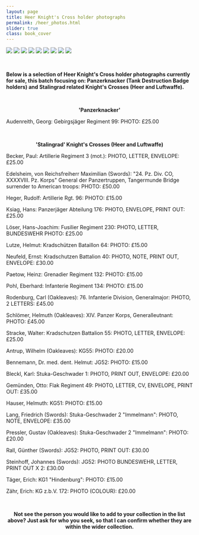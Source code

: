 ```yaml
---
layout: page
title: Heer Knight's Cross holder photographs
permalink: /heer_photos.html
slider: true
class: book_cover
---
```


<p float="left">
<img src="./assets/Hans-Georg Borck.jpg"/>
<img src="./assets/Leopold Schrems.jpg"/>
<img src="./assets/Karl-Heinz Lichte.jpg"/>
<img src="./assets/Felix Osterhold.jpg"/>
<img src="./assets/Hellmuth Schlomer.jpg"/>
<img src="./assets/Hans Ksiag.jpg"/>
<img src="./assets/Heinz Paetow.jpg"/>
<img src="./assets/Hans-Joachim Loser.jpg"/>
<img src="./assets/Carl Rodenburg.jpg"/>
</p>  
<br />
<p><b>Below is a selection of Heer Knight's Cross holder photographs currently for sale, this batch focusing on: Panzerknacker (Tank Destruction Badge holders) and Stalingrad related Knight's Crosses (Heer and Luftwaffe).</b></p>
<br />
<p><b><center>'Panzerknacker'</center></b></p>
<p>Audenreith,	Georg: Gebirgsjäger Regiment 99:  PHOTO: £25.00</p>
<Anding,	Friedrich: Grossdeutschland Pz.Jg. Abt:	 PHOTO: £25.00</p>
<Borck,	Hans-Georg: Panzer Pioneer Battalion 209:	PHOTO: £15.00</p>
<Heichele,	Josef	(Oakleaves): Div. Fus. Btl. (Aufkl. Abt.) 129:	PHOTO: £20.00</p>
<Lichte,	Karl-Heinz: 5. SS-Panzer Division "Wiking":	PHOTO, LETTER, CV: £35.00</p>
<Osterhold,	Wilhelm	(Oakleaves): Fusilier Regiment 27:	PHOTO: £20.00</p>
<Menzel,	Joachim: Heeres Flak Abteilung 277 (mot.):	PHOTO, PRINT OUT, ENVELOPE: £25.00</p>
<Populo,	Theodor: Schutzen Regiment 4:	PHOTO, MEDALS PHOTO: £20.00</p>
<Binnig,	Otto: Grenadier Regimenr 463:	PHOTO, LETTER, ENVELOPE, CV: £3O.00</p>
<Grimberg,	Heinz: Panzer Pionier Bataillon 19:	PHOTO, LETTER: £20.00</p>
<Haderecker,	Hermann: Panzer Grenadier Regiment 20:	PHOTO, LETTER: £20.00</p>
<Lumpp,	Karl-Willi: Grenadier Regiment 226:	PHOTO: £15.00</p>
<Niggemeyer,	Wilhelm	(Oakleaves): Pionier Bataillon 26:	PHOTO, NOTE X 2: £25.00</p>
<Ostermann,	Felix: Division Battalion 260:	PHOTO, PRINT OUT, ADDRESS LABEL: £25.00</p>
<Rothhaar,	Willi: Grenadier Regiment 544:	PHOTO, 2 X LETTER, 3 X PRINT OUTS: £30.00</p>
<Schmitt,	Jakob: Grenadier Regiment 485:	PHOTO, LETTER: £20.00</p>
<Schneck,	Ernst: Grenadier Regiment 698:	PHOTO, LETTER, ENVELOPE: £25.00</p>
<br />
<p><b><center>'Stalingrad' Knight's Crosses (Heer and Luftwaffe)</center></b></p>
<p>Becker, Paul: Artillerie Regiment 3 (mot.):	PHOTO, LETTER, ENVELOPE: £25.00</p>
<p>Edelsheim, von	Reichsfreiherr Maximilian	(Swords): "24. Pz. Div. CO, XXXXVIII. Pz. Korps"	General der Panzertruppen, Tangermunde Bridge surrender to American troops: PHOTO:	£50.00</p>
<p>Heger, Rudolf: Artillerie Rgt. 96: PHOTO: £15.00</p>
<p>Ksiag,	Hans: Panzerjäger Abteilung 176: PHOTO, ENVELOPE, PRINT OUT: £25.00</p>
<p>Löser,	Hans-Joachim: Fusilier Regiment 230: PHOTO, LETTER, BUNDESWEHR PHOTO: £25.00</p>
<p>Lutze,	Helmut: Kradschützen Bataillon 64: PHOTO: £15.00</p>
<p>Neufeld,	Ernst: Kradschutzen Battalion 40: PHOTO, NOTE, PRINT OUT, ENVELOPE:	£30.00</p>
<p>Paetow,	Heinz: Grenadier Regiment 132: PHOTO: £15.00</p>
<p>Pohl,	Eberhard: Infanterie Regiment 134: PHOTO: £15.00</p>
<p>Rodenburg,	Carl	(Oakleaves): 76. Infanterie Division, Generalmajor:	PHOTO, 2 LETTERS: £45.00</p>
<p>Schlömer,	Helmuth	(Oakleaves): XIV. Panzer Korps, Generalleutnant: PHOTO: £45.00</p>
<p>Stracke,	Walter: Kradschutzen Battalion 55: PHOTO, LETTER, ENVELOPE:	£25.00</p>
<p>Antrup,	Wilhelm	(Oakleaves): KG55: PHOTO: £20.00</p>
<p>Bennemann,	Dr. med. dent. Helmut: JG52: PHOTO: £15.00</p>
<p>Bleckl,	Karl: Stuka-Geschwader 1: PHOTO, PRINT OUT, ENVELOPE:	£20.00</p>
<p>Gemünden, Otto: Flak Regiment 49: PHOTO, LETTER, CV, ENVELOPE, PRINT OUT: £35.00</p>
<p>Hauser,	Helmuth: KG51: PHOTO: £15.00</p>
<p>Lang,	Friedrich	(Swords): Stuka-Geschwader 2 "Immelmann": PHOTO, NOTE, ENVELOPE: £35.00</p>
<p>Pressler,	Gustav	(Oakleaves): Stuka-Geschwader 2 "Immelmann":	PHOTO: £20.00</p>
<p>Rall,	Günther	(Swords): JG52: PHOTO, PRINT OUT: £30.00</p>
<p>Steinhoff,	Johannes	(Swords): JG52: PHOTO BUNDESWEHR, LETTER, PRINT OUT X 2: £30.00</p>
<p>Täger,	Erich: KG1 "Hindenburg": PHOTO: £15.00</p>
<p>Zähr,	Erich: KG z.b.V. 172: PHOTO (COLOUR): £20.00</p>
<br />
<p><b><center>Not see the person you would like to add to your collection in the list above? Just ask for who you seek, so that I can confirm whether they are within the wider collection.</center></b></p>
